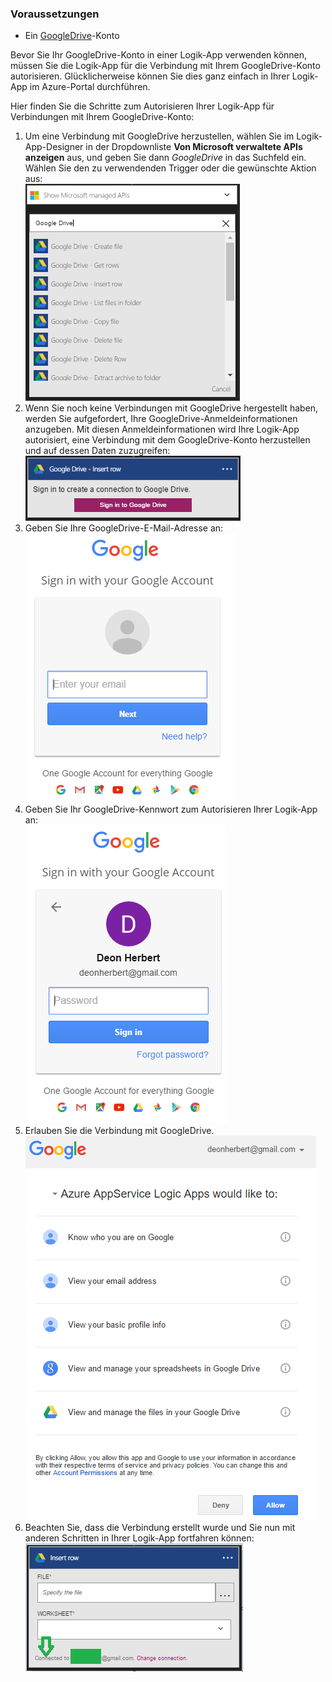 ### <a name="prerequisites"></a>Voraussetzungen
* Ein [GoogleDrive](https://www.google.com/drive/)-Konto  

Bevor Sie Ihr GoogleDrive-Konto in einer Logik-App verwenden können, müssen Sie die Logik-App für die Verbindung mit Ihrem GoogleDrive-Konto autorisieren. Glücklicherweise können Sie dies ganz einfach in Ihrer Logik-App im Azure-Portal durchführen.  

Hier finden Sie die Schritte zum Autorisieren Ihrer Logik-App für Verbindungen mit Ihrem GoogleDrive-Konto:  

1. Um eine Verbindung mit GoogleDrive herzustellen, wählen Sie im Logik-App-Designer in der Dropdownliste **Von Microsoft verwaltete APIs anzeigen** aus, und geben Sie dann *GoogleDrive* in das Suchfeld ein. Wählen Sie den zu verwendenden Trigger oder die gewünschte Aktion aus:   
   ![Schritt zur Erstellung der GoogleDrive-Verbindung](./media/connectors-create-api-googledrive/googledrive-1.png)  
2. Wenn Sie noch keine Verbindungen mit GoogleDrive hergestellt haben, werden Sie aufgefordert, Ihre GoogleDrive-Anmeldeinformationen anzugeben. Mit diesen Anmeldeinformationen wird Ihre Logik-App autorisiert, eine Verbindung mit dem GoogleDrive-Konto herzustellen und auf dessen Daten zuzugreifen:  
   ![Schritt zur Erstellung der GoogleDrive-Verbindung](./media/connectors-create-api-googledrive/googledrive-2.png)  
3. Geben Sie Ihre GoogleDrive-E-Mail-Adresse an:  
   ![Schritt zur Erstellung der GoogleDrive-Verbindung](./media/connectors-create-api-googledrive/googledrive-3.png)  
4. Geben Sie Ihr GoogleDrive-Kennwort zum Autorisieren Ihrer Logik-App an:  
   ![Schritt zur Erstellung der GoogleDrive-Verbindung](./media/connectors-create-api-googledrive/googledrive-4.png)
5. Erlauben Sie die Verbindung mit GoogleDrive.  
   ![Schritt zur Erstellung der GoogleDrive-Verbindung](./media/connectors-create-api-googledrive/googledrive-5.png)  
6. Beachten Sie, dass die Verbindung erstellt wurde und Sie nun mit anderen Schritten in Ihrer Logik-App fortfahren können:   
   ![Schritt zur Erstellung der GoogleDrive-Verbindung](./media/connectors-create-api-googledrive/googledrive-6.png)  



<!--HONumber=Nov16_HO3-->


